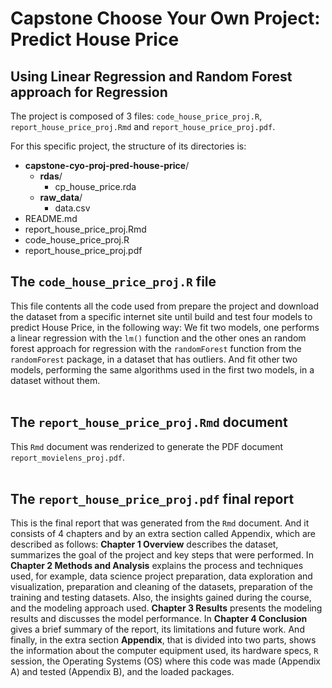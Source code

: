 # Capstone Choose Your Own Project: Predict House Price
## Using Linear Regression and Random Forest approach for Regression

The project is composed of 3 files: `code_house_price_proj.R`, `report_house_price_proj.Rmd` and
`report_house_price_proj.pdf`.  

For this specific project, the structure of its directories is:  

- __capstone-cyo-proj-pred-house-price__/
    - __rdas__/
        - cp_house_price.rda
    - __raw_data__/
        - data.csv
- README.md
- report_house_price_proj.Rmd
- code_house_price_proj.R
- report_house_price_proj.pdf


## The `code_house_price_proj.R` file

This file contents all the code used from prepare the project and download the dataset from a
specific internet site until build and test four models to predict House Price, in the following way:
We fit two models, one performs a linear regression with the `lm()` function and the other ones an
random forest approach for regression with the `randomForest` function from the `randomForest` package,
in a dataset that has outliers. And fit other two models, performing the same algorithms used in the
first two models, in a dataset without them.  
<br />
## The `report_house_price_proj.Rmd` document

This `Rmd` document was renderized to generate the PDF document `report_movielens_proj.pdf`.  
<br />
## The `report_house_price_proj.pdf` final report

This is the final report that was generated from the `Rmd` document. And it consists of 4 chapters and by an extra section called Appendix,
which are described as follows: __Chapter 1 Overview__ describes the dataset, summarizes the
goal of the project and key steps that were performed. In __Chapter 2 Methods and Analysis__
explains the process and techniques used, for example, data science project preparation, data
exploration and visualization, preparation and cleaning of the datasets, preparation of the training and testing datasets.
Also, the insights gained during the course, and the modeling approach used. __Chapter 3 Results__
presents the modeling results and discusses the model performance. In __Chapter 4 Conclusion__
gives a brief summary of the report, its limitations and future work. And finally, in the extra
section __Appendix__, that is divided into two parts, shows the information about the computer
equipment used, its hardware specs, `R` session, the Operating Systems (OS) where this code was
made (Appendix A) and tested (Appendix B), and the loaded packages.  
<br />
<br />
